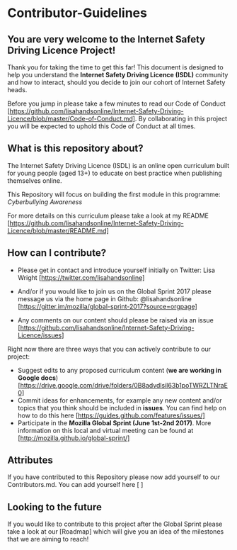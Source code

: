 # Contributor-Guidelines

## **You are very welcome to the Internet Safety Driving Licence Project!**

Thank you for taking the time to get this far!  This document is designed to help you understand the **Internet Safety Driving Licence (ISDL)** community and how to interact, should you decide to join our cohort of Internet Safety heads.

Before you jump in please take a few minutes to read our Code of Conduct [https://github.com/lisahandsonline/Internet-Safety-Driving-Licence/blob/master/Code-of-Conduct.md]. By collaborating in this project you will be expected to uphold this Code of Conduct at all times.

## **What is this repository about?**

The Internet Safety Driving Licence (ISDL) is an online open curriculum built for young people (aged 13+) to educate on best practice when publishing themselves online.

This Repository will focus on building the first module in this programme: *Cyberbullying Awareness*

For more details on this curriculum please take a look at my README [https://github.com/lisahandsonline/Internet-Safety-Driving-Licence/blob/master/README.md]

## **How can I contribute?**

- Please get in contact and introduce yourself initially on Twitter:
Lisa Wright [https://twitter.com/lisahandsonline]

- And/or if you would like to join us on the Global Sprint 2017 please message us via the home page in Github:
@lisahandsonline [https://gitter.im/mozilla/global-sprint-2017?source=orgpage]

- Any comments on our content should please be raised via an issue [https://github.com/lisahandsonline/Internet-Safety-Driving-Licence/issues]

Right now there are three ways that you can actively contribute to our project:
- Suggest edits to any proposed curriculum content (**we are working in Google docs**) [https://drive.google.com/drive/folders/0B8advdlsil63b1poTWRZLTNraE0]
- Commit ideas for enhancements, for example any new content and/or topics that you think should be included in **issues**. You can find help on how to do this here [https://guides.github.com/features/issues/]
- Participate in the **Mozilla Global Sprint (June 1st-2nd 2017)**.  More information on this local and virtual meeting can be found at [http://mozilla.github.io/global-sprint/] 

## **Attributes**

If you have contributed to this Repository please now add yourself to our Contributors.md.  You can add yourself here [ ]

## **Looking to the future**

If you would like to contribute to this project after the Global Sprint please take a look at our [Roadmap] which will give you an idea of the milestones that we are aiming to reach!
